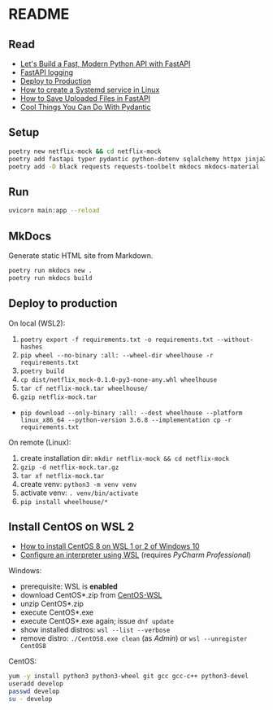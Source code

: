 # README

## Read

- [Let's Build a Fast, Modern Python API with FastAPI](https://www.youtube.com/watch?v=sBVb4IB3O_U)
- [FastAPI logging](https://philstories.medium.com/fastapi-logging-f6237b84ea64)
- [Deploy to Production](https://flask.palletsprojects.com/en/latest/tutorial/deploy/)
- [How to create a Systemd service in Linux](https://www.shubhamdipt.com/blog/how-to-create-a-systemd-service-in-linux/)
- [How to Save Uploaded Files in FastAPI](https://levelup.gitconnected.com/how-to-save-uploaded-files-in-fastapi-90786851f1d3)
- [Cool Things You Can Do With Pydantic](https://medium.com/swlh/cool-things-you-can-do-with-pydantic-fc1c948fbde0)

## Setup

```sh
poetry new netflix-mock && cd netflix-mock
poetry add fastapi typer pydantic python-dotenv sqlalchemy httpx jinja2 aiofiles uvicorn python-multipart
poetry add -D black requests requests-toolbelt mkdocs mkdocs-material
```

## Run

```sh
uvicorn main:app --reload
```

## MkDocs

Generate static HTML site from Markdown.

```sh
poetry run mkdocs new .
poetry run mkdocs build
```

## Deploy to production

On local (WSL2):

1. `poetry export -f requirements.txt -o requirements.txt --without-hashes`
1. `pip wheel --no-binary :all: --wheel-dir wheelhouse -r requirements.txt`
1. `poetry build`
1. `cp dist/netflix_mock-0.1.0-py3-none-any.whl wheelhouse`
1. `tar cf netflix-mock.tar wheelhouse/`
1. `gzip netflix-mock.tar`

- `pip download --only-binary :all: --dest wheelhouse --platform linux_x86_64 --python-version 3.6.8 --implementation cp -r requirements.txt `

On remote (Linux):

1. create installation dir: `mkdir netflix-mock && cd netflix-mock`
1. `gzip -d netflix-mock.tar.gz`
1. `tar xf netflix-mock.tar`
1. create venv: `python3 -m venv venv`
1. activate venv: `. venv/bin/activate`
1. `pip install wheelhouse/*`

## Install CentOS on WSL 2

- [How to install CentOS 8 on WSL 1 or 2 of Windows 10](https://www.how2shout.com/how-to/how-to-install-centos-8-on-wsl-windows-10.html)
- [Configure an interpreter using WSL](https://www.jetbrains.com/help/pycharm/using-wsl-as-a-remote-interpreter.html) (requires _PyCharm Professional_)

Windows:

- prerequisite: WSL is **enabled**
- download CentOS\*.zip from [CentOS-WSL](https://github.com/mishamosher/CentOS-WSL)
- unzip CentOS\*.zip
- execute CentOS\*.exe
- execute CentOS\*.exe again; issue `dnf update`
- show installed distros: `wsl --list --verbose`
- remove distro: `./CentOS8.exe clean` (as _Admin_) or `wsl --unregister CentOS8`

CentOS:

```sh
yum -y install python3 python3-wheel git gcc gcc-c++ python3-devel
useradd develop
passwd develop
su - develop
```
